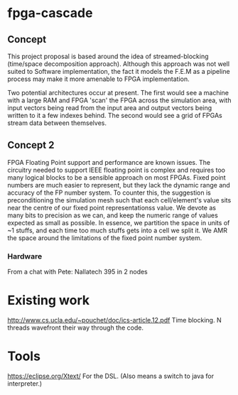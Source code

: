 # fpga-cascade
## Concept

This project proposal is based around the idea of streamed-blocking (time/space decomposition approach).
Although this approach was not well suited to Software implementation, the fact it models the F.E.M as 
a pipeline process may make it more amenable to FPGA implementation.

Two potential architectures occur at present. The first would see a machine with a large RAM and FPGA 'scan'
the FPGA across the simulation area, with input vectors being read from the input area and output vectors being
written to it a few indexes behind. The second would see a grid of FPGAs stream data between themselves.


## Concept 2
FPGA Floating Point support and performance are known issues. The circuitry needed to support IEEE floating point is complex and requires too many logical blocks to be a sensible approach on most FPGAs. Fixed point numbers are much easier to represent, but they lack the dynamic range and accuracy of the FP number system. To counter this, the suggestion is preconditioning the simulation mesh such that each cell/element's value sits near the centre of our fixed point representationss value. We devote as many bits to precision as we can, and keep the numeric range of values expected as small as possible. In essence, we partition the space in units of ~1 stuffs, and each time too much stuffs gets into a cell we split it. We AMR the space around the limitations of the fixed point number system.

### Hardware
From a chat with Pete: Nallatech 395 in 2 nodes

# Existing work
http://www.cs.ucla.edu/~pouchet/doc/ics-article.12.pdf Time blocking. N threads wavefront their way through the code.

# Tools
https://eclipse.org/Xtext/ For the DSL. (Also means a switch to java for interpreter.)
